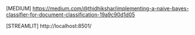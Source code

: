 [MEDIUM]  https://medium.com/@thidhikshar/implementing-a-naive-bayes-classifier-for-document-classification-19a9c90d1d05

[STREAMLIT]  http://localhost:8501/
